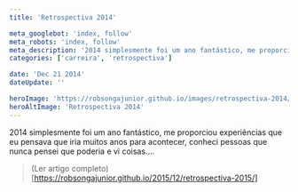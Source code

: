 ```yaml
---
title: 'Retrospectiva 2014'

meta_googlebot: 'index, follow'
meta_robots: 'index, follow'
meta_description: '2014 simplesmente foi um ano fantástico, me proporciou experiências que eu pensava que iria muitos anos para acontecer, conheci pessoas que nunca pensei que poderia e vi coisas.....'
categories: ['carreira', 'retrospectiva']

date: 'Dec 21 2014'
dateUpdate: ''

heroImage: 'https://robsongajunior.github.io/images/retrospectiva-2014/cover.png'
heroAltImage: 'Retrospectiva 2014'
---
```


2014 simplesmente foi um ano fantástico, me proporciou experiências que eu pensava que iria muitos anos para acontecer, conheci pessoas que nunca pensei que poderia e vi coisas....

> (Ler artigo completo)[https://robsongajunior.github.io/2015/12/retrospectiva-2015/]

